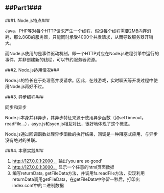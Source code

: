 ##Part1###
---

###1. Node.js特点###

Java，PHP等对每个HTTP请求产生一个线程，假设每个线程需要2MB内存消耗，那么8GB的服务器，只能同时承受4000个并发请求，从而导致服务器开销大。

而Node.js使用的是事件驱动机制，即一个HTTP对应在Node.js进程引擎中运行的事件，并非创建新的线程，可以节约服务器资源。

###2. Node.js适用情况###

Node.js的特长在于处理高并发请求。因此，在线游戏，实时聊天等开发过程中使用Node.js再好不过。

###3. 异步编程###

同步和异步

Node.js本身并非异步，其异步特征来源于使用异步函数（如setTimeout，readFile...），asyc.js和sycn.js相互对比，很好地体现了这个概念。

Node.js通过回调函数处理异步函数的执行结果，回调是一种阻塞式应用，与异步没有绝对的关联。

###4. 本章实践###

1. http://127.0.0.1:2000， 输出'you are so good'
2. http://127.0.0.1:3000， 显示一个任意的html页面数据
3. 编写returnData, getFileData方法，并调用fs.readFile方法，实现利用returnData调用getFileData，在getFileData中停留一秒后，打印出index.conf中的二进制数据
